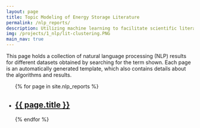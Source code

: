 ```yaml
---
layout: page
title: Topic Modeling of Energy Storage Literature 
permalink: /nlp_reports/
description: Utilizing machine learning to facilitate scientific literature review
img: /projects/1_nlp/lit-clustering.PNG
main_nav: true
---
```

This page holds a collection of natural language processing (NLP) results for different datasets obtained by searching for the term shown. Each page is an automatically generated template, which also contains details about the algorithms and results. 

<ul>
    {% for page in site.nlp_reports %}
    <li>
        <h2><a href="{{ page.url }}"> {{ page.title }}</a></h2>
    </li>
    {% endfor %}
</ul>
